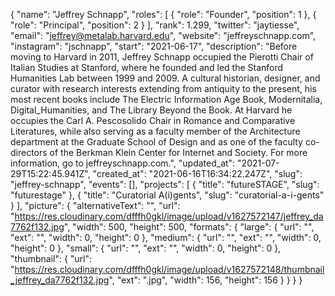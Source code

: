 {
 "name": "Jeffrey Schnapp",
 "roles": [
  {
   "role": "Founder",
   "position": 1
  },
  {
   "role": "Principal",
   "position": 2
  }
 ],
 "rank": 1.299,
 "twitter": "jaytiesse",
 "email": "jeffrey@metalab.harvard.edu",
 "website": "jeffreyschnapp.com",
 "instagram": "jschnapp",
 "start": "2021-06-17",
 "description": "Before moving to Harvard in 2011, Jeffrey Schnapp occupied the Pierotti Chair of Italian Studies at Stanford, where he founded and led the Stanford Humanities Lab between 1999 and 2009. A cultural historian, designer, and curator with research interests extending from antiquity to the present, his most recent books include The Electric Information Age Book, Modernitalia, Digital_Humanities, and The Library Beyond the Book. At Harvard he occupies the Carl A. Pescosolido Chair in Romance and Comparative Literatures, while also serving as a faculty member of the Architecture department at the Graduate School of Design and as one of the faculty co-directors of the Berkman Klein Center for Internet and Society. For more information, go to jeffreyschnapp.com.",
 "updated_at": "2021-07-29T15:22:45.941Z",
 "created_at": "2021-06-16T16:34:22.247Z",
 "slug": "jeffrey-schnapp",
 "events": [],
 "projects": [
  {
   "title": "futureSTAGE",
   "slug": "futurestage"
  },
  {
   "title": "Curatorial A(i)gents",
   "slug": "curatorial-a-i-gents"
  }
 ],
 "picture": {
  "alternativeText": "",
  "url": "https://res.cloudinary.com/dfffh0gkl/image/upload/v1627572147/jeffrey_da7762f132.jpg",
  "width": 500,
  "height": 500,
  "formats": {
   "large": {
    "url": "",
    "ext": "",
    "width": 0,
    "height": 0
   },
   "medium": {
    "url": "",
    "ext": "",
    "width": 0,
    "height": 0
   },
   "small": {
    "url": "",
    "ext": "",
    "width": 0,
    "height": 0
   },
   "thumbnail": {
    "url": "https://res.cloudinary.com/dfffh0gkl/image/upload/v1627572148/thumbnail_jeffrey_da7762f132.jpg",
    "ext": ".jpg",
    "width": 156,
    "height": 156
   }
  }
 }
}